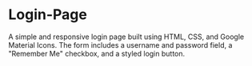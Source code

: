# Login-Page
A simple and responsive login page built using HTML, CSS, and Google Material Icons. The form includes a username and password field, a "Remember Me" checkbox, and a styled login button.
